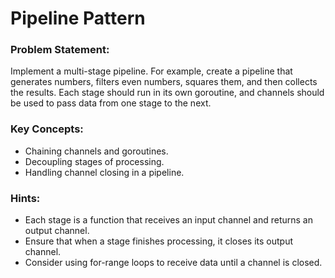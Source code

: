 # Pipeline Pattern

### Problem Statement:

Implement a multi-stage pipeline. For example, create a pipeline that generates numbers, filters even numbers, squares them, and then collects the results. Each stage should run in its own goroutine, and channels should be used to pass data from one stage to the next.

### Key Concepts:

- Chaining channels and goroutines.
- Decoupling stages of processing.
- Handling channel closing in a pipeline.

### Hints:

- Each stage is a function that receives an input channel and returns an output channel.
- Ensure that when a stage finishes processing, it closes its output channel.
- Consider using for-range loops to receive data until a channel is closed.
